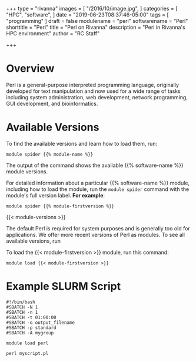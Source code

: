 +++
type = "rivanna"
images = [
  "/2016/10/image.jpg",
]
categories = [
  "HPC",
  "software",
]
date = "2019-06-23T08:37:46-05:00"
tags = [
  "programming"
]
draft = false
modulename = "perl"
softwarename = "Perl"
shorttitle = "Perl"
title = "Perl on Rivanna"
description = "Perl in Rivanna's HPC environment"
author = "RC Staff"

+++
# Overview
Perl is a general-purpose interpreted programming language, originally developed for text manipulation and now used for a wide range of tasks including system administration, web development, network programming, GUI development, and bioinformatics.

# Available Versions
To find the available versions and learn how to load them, run:
```
module spider {{% module-name %}}
```

The output of the command shows the available {{% software-name %}} module versions.

For detailed information about a particular {{% software-name %}} module, including how to load the module, run the `module spider` command with the module's full version label. __For example__:
```
module spider {{% module-firstversion %}}
```

{{< module-versions >}}

The default Perl is required for system purposes and is generally too old for applications. We offer more recent versions of Perl as modules. To see all available versions, run

To load the {{< module-firstversion >}} module, run this command:
```
module load {{< module-firstversion >}}
```

# Example SLURM Script
```
#!/bin/bash
#SBATCH -N 1
#SBATCH -n 1
#SBATCH -t 01:00:00
#SBATCH -o output_filename
#SBATCH -p standard
#SBATCH -A mygroup

module load perl

perl myscript.pl
```
